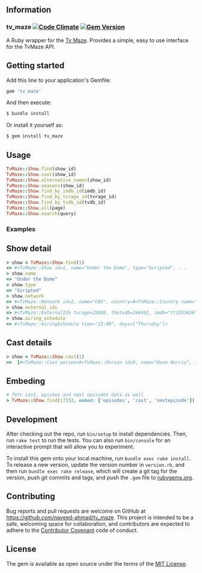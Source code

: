 ## Information

### tv_maze [![Code Climate](https://codeclimate.com/github/naveed-ahmad/tv_maze/badges/gpa.svg)](https://codeclimate.com/github/naveed-ahmad/tv_maze) [![Gem Version](https://badge.fury.io/rb/tv_maze.svg)](https://badge.fury.io/rb/tv_maze)

A Ruby wrapper for the [Tv Maze](www.tvmaze.com/api).
Provides a simple, easy to use interface for the TvMaze API.

## Getting started

Add this line to your application's Gemfile:

```ruby
gem 'tv_maze'
```

And then execute:
```bash
$ bundle install
```

Or install it yourself as:
```bash
$ gem install tv_maze
```

## Usage

```ruby
TvMaze::Show.find(show_id)
TvMaze::Show.cast(show_id)
TvMaze::Show.alternative_names(show_id)
TvMaze::Show.seasons(show_id)
TvMaze::Show.find_by_imdb_id(imdb_id)
TvMaze::Show.find_by_tvrage_id(tvrage_id)
TvMaze::Show.find_by_tvdb_id(tvdb_id)
TvMaze::Show.all(page)
TvMaze::Show.search(query)
```

### Examples

## Show detail
```ruby
> show = TvMaze::Show.find(1)
=> #<TvMaze::Show id=1, name="Under the Dome", type="Scripted", ...
> show.name 
=> "Under the Dome"
> show.type 
=> "Scripted"
> show.network
=> #<TvMaze::Network id=2, name="CBS", country=#<TvMaze::Country name="United States", code="US", timezone="America/New_York">>
> show.external_ids
=> #<TvMaze::ExternalIds tvrage=25988, thetvdb=264492, imdb="tt1553656">
> show.airing_schedule
=> #<TvMaze::AiringSchedule time="22:00", days=["Thursday"]>
```

## Cast details
```ruby
> show = TvMaze::Show.cast(1)
=>  [#<TvMaze::Cast person=#<TvMaze::Person id=9, name="Dean Norris", image=#<TvMaze::Image ...
```
## Embeding 
```ruby
# fetc cast, episoes and next episodes data as well
> TvMaze::Show.find(17153, embed: ['episodes', 'cast', 'nextepisode'])
```

## Development

After checking out the repo, run `bin/setup` to install dependencies. Then, run `rake test` to run the tests. You can also run `bin/console` for an interactive prompt that will allow you to experiment.

To install this gem onto your local machine, run `bundle exec rake install`. To release a new version, update the version number in `version.rb`, and then run `bundle exec rake release`, which will create a git tag for the version, push git commits and tags, and push the `.gem` file to [rubygems.org](https://rubygems.org).

## Contributing

Bug reports and pull requests are welcome on GitHub at https://github.com/naveed-ahmad/tv_maze. This project is intended to be a safe, welcoming space for collaboration, and contributors are expected to adhere to the [Contributor Covenant](contributor-covenant.org) code of conduct.


## License

The gem is available as open source under the terms of the [MIT License](http://opensource.org/licenses/MIT).
